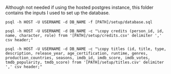Although not needed if using the hosted postgres instance, this folder contains the inputs I used to set up the database.

```
psql -h HOST -U USERNAME -d DB_NAME -f [PATH]/setup/database.sql

psql -h HOST -U USERNAME -d DB_NAME -c "\copy credits (person_id, id, name, character, role) from '[PATH]/setup/credits.csv' delimiter ',' csv header;"

psql -h HOST -U USERNAME -d DB_NAME -c "\copy titles (id, title, type, description, release_year, age_certification, runtime, genres, production_countries, seasons, imdb_id, imdb_score, imdb_votes, tmdb_popularity, tmdb_score) from '[PATH]/setup/titles.csv' delimiter ',' csv header;"
```
